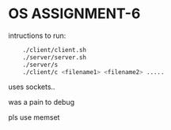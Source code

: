 # OS ASSIGNMENT-6

intructions to run:
```bash
    ./client/client.sh
    ./server/server.sh
    ./server/s
    ./client/c <filename1> <filename2> .....
```
uses sockets..

was a pain to debug 

pls use memset
